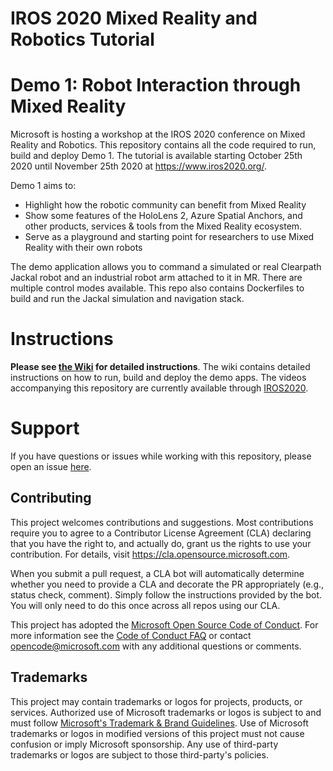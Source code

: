 # IROS 2020 Mixed Reality and Robotics Tutorial
# Demo 1: Robot Interaction through Mixed Reality

Microsoft is hosting a workshop at the IROS 2020 conference on Mixed Reality and Robotics.
This repository contains all the code required to run, build and deploy Demo 1.
The tutorial is available starting October 25th 2020 until November 25th 2020 at https://www.iros2020.org/.

Demo 1 aims to:
- Highlight how the robotic community can benefit from Mixed Reality
- Show some features of the HoloLens 2, Azure Spatial Anchors, and other products, services & tools from the Mixed Reality ecosystem.
- Serve as a playground and starting point for researchers to use Mixed Reality with their own robots

The demo application allows you to command a simulated or real Clearpath Jackal robot and an industrial robot arm attached to it in MR. There are multiple control modes available. This repo also contains Dockerfiles to build and run the Jackal simulation and navigation stack.

# Instructions
**Please see [the Wiki](https://github.com/microsoft/mixed-reality-robot-interaction-demo/wiki) for detailed instructions**.
The wiki contains detailed instructions on how to run, build and deploy the demo apps. The videos accompanying this repository are currently available through [IROS2020](https://www.iros2020.org/).

# Support
If you have questions or issues while working with this repository, please open an issue [here](https://github.com/microsoft/mixed-reality-robot-interaction-demo/issues).

## Contributing
This project welcomes contributions and suggestions.  Most contributions require you to agree to a
Contributor License Agreement (CLA) declaring that you have the right to, and actually do, grant us
the rights to use your contribution. For details, visit https://cla.opensource.microsoft.com.

When you submit a pull request, a CLA bot will automatically determine whether you need to provide
a CLA and decorate the PR appropriately (e.g., status check, comment). Simply follow the instructions
provided by the bot. You will only need to do this once across all repos using our CLA.

This project has adopted the [Microsoft Open Source Code of Conduct](https://opensource.microsoft.com/codeofconduct/).
For more information see the [Code of Conduct FAQ](https://opensource.microsoft.com/codeofconduct/faq/) or
contact [opencode@microsoft.com](mailto:opencode@microsoft.com) with any additional questions or comments.

## Trademarks
This project may contain trademarks or logos for projects, products, or services. Authorized use of Microsoft 
trademarks or logos is subject to and must follow [Microsoft's Trademark & Brand Guidelines](https://www.microsoft.com/en-us/legal/intellectualproperty/trademarks/usage/general).
Use of Microsoft trademarks or logos in modified versions of this project must not cause confusion or imply Microsoft sponsorship.
Any use of third-party trademarks or logos are subject to those third-party's policies.
